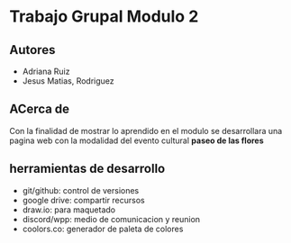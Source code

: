 # Trabajo Grupal Modulo 2
## Autores
- Adriana Ruiz
- Jesus Matias, Rodriguez

## ACerca de
Con la finalidad de mostrar lo aprendido en el modulo se desarrollara una pagina web con la modalidad del evento cultural **paseo de las flores**

## herramientas de desarrollo
- git/github: control de versiones
- google drive: compartir recursos
- draw.io: para maquetado
- discord/wpp: medio de comunicacion y reunion
- coolors.co: generador de paleta de colores